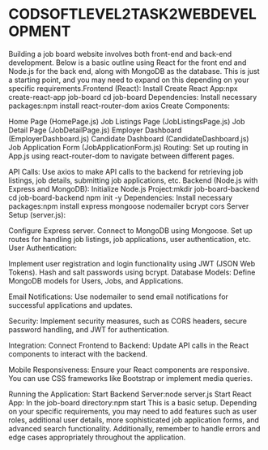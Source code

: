 # CODSOFTLEVEL2TASK2WEBDEVELOPMENT
Building a job board website involves both front-end and back-end development. Below is a basic outline using React for the front end and Node.js for the back end, along with MongoDB as the database. This is just a starting point, and you may need to expand on this depending on your specific requirements.Frontend (React):
Install Create React App:npx create-react-app job-board
cd job-board
Dependencies:
Install necessary packages:npm install react-router-dom axios
Create Components:

Home Page (HomePage.js)
Job Listings Page (JobListingsPage.js)
Job Detail Page (JobDetailPage.js)
Employer Dashboard (EmployerDashboard.js)
Candidate Dashboard (CandidateDashboard.js)
Job Application Form (JobApplicationForm.js)
Routing:
Set up routing in App.js using react-router-dom to navigate between different pages.

API Calls:
Use axios to make API calls to the backend for retrieving job listings, job details, submitting job applications, etc.
Backend (Node.js with Express and MongoDB):
Initialize Node.js Project:mkdir job-board-backend
cd job-board-backend
npm init -y
Dependencies:
Install necessary packages:npm install express mongoose nodemailer bcrypt cors
Server Setup (server.js):

Configure Express server.
Connect to MongoDB using Mongoose.
Set up routes for handling job listings, job applications, user authentication, etc.
User Authentication:

Implement user registration and login functionality using JWT (JSON Web Tokens).
Hash and salt passwords using bcrypt.
Database Models:
Define MongoDB models for Users, Jobs, and Applications.

Email Notifications:
Use nodemailer to send email notifications for successful applications and updates.

Security:
Implement security measures, such as CORS headers, secure password handling, and JWT for authentication.

Integration:
Connect Frontend to Backend:
Update API calls in the React components to interact with the backend.

Mobile Responsiveness:
Ensure your React components are responsive. You can use CSS frameworks like Bootstrap or implement media queries.

Running the Application:
Start Backend Server:node server.js
Start React App:
In the job-board directory:npm start
This is a basic setup. Depending on your specific requirements, you may need to add features such as user roles, additional user details, more sophisticated job application forms, and advanced search functionality. Additionally, remember to handle errors and edge cases appropriately throughout the application.

